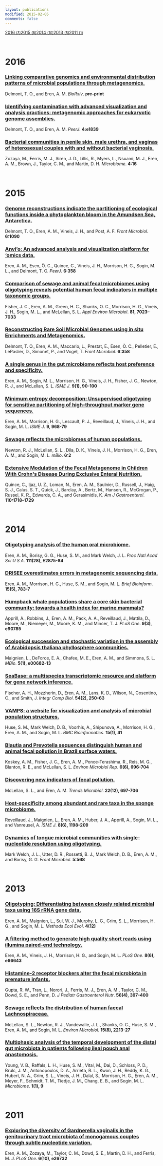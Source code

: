 ```yaml
---
layout: publications
modified: 2015-02-05
comments: false
---
```



<div class="category-box">
<a href="#2016"><span class="category-item">2016 <small>(3)</small></span></a><a href="#2015"><span class="category-item">2015 <small>(8)</small></span></a><a href="#2014"><span class="category-item">2014 <small>(10)</small></span></a><a href="#2013"><span class="category-item">2013 <small>(5)</small></span></a><a href="#2011"><span class="category-item">2011 <small>(1)</small></span></a>
</div>

<a name="2016">&nbsp;</a>
<h1>2016</h1>

<div class="pub">
    <h3><a href="http://scholar.google.com/scholar?hl=en&q=http://scholar.google.com/scholar?hl=en&q=Linking+comparative+genomics+and+environmental+distribution+patterns+of+microbial+populations+through+metagenomics." target="_new">Linking comparative genomics and environmental distribution patterns of microbial populations through metagenomics.</a></h3>
    <span class="pub-authors"><span class="pub-member-author">Delmont, T. O.</span>, and <span class="pub-member-author">Eren, A. M</span>.</span>
    <span class="pub-journal"><i>BioRxiv</i>. <b>pre-print</b></span>
</div>

<div class="pub">
    <h3><a href="http://scholar.google.com/scholar?hl=en&q=http://scholar.google.com/scholar?hl=en&q=Identifying+contamination+with+advanced+visualization+and+analysis+practices:+metagenomic+approaches+for+eukaryotic+genome+assemblies." target="_new">Identifying contamination with advanced visualization and analysis practices: metagenomic approaches for eukaryotic genome assemblies.</a></h3>
    <span class="pub-authors"><span class="pub-member-author">Delmont, T. O.</span>, and <span class="pub-member-author">Eren, A. M</span>.</span>
    <span class="pub-journal"><i>PeerJ</i>. <b>4:e1839</b></span>
</div>

<div class="pub">
    <h3><a href="http://scholar.google.com/scholar?hl=en&q=http://scholar.google.com/scholar?hl=en&q=Bacterial+communities+in+penile+skin,+male+urethra,+and+vaginas+of+heterosexual+couples+with+and+without+bacterial+vaginosis." target="_new">Bacterial communities in penile skin, male urethra, and vaginas of heterosexual couples with and without bacterial vaginosis.</a></h3>
    <span class="pub-authors">Zozaya, M., Ferris, M. J., Siren, J. D., Lillis, R., Myers, L., Nsuami, M. J., <span class="pub-member-author">Eren, A. M</span>., Brown, J., Taylor, C. M., and Martin, D. H.</span>
    <span class="pub-journal"><i>Microbiome</i>. <b>4:16</b></span>
</div>


<a name="2015">&nbsp;</a>
<h1>2015</h1>

<div class="pub">
    <h3><a href="http://scholar.google.com/scholar?hl=en&q=http://scholar.google.com/scholar?hl=en&q=Genome+reconstructions+indicate+the+partitioning+of+ecological+functions+inside+a+phytoplankton+bloom+in+the+Amundsen+Sea,+Antarctica." target="_new">Genome reconstructions indicate the partitioning of ecological functions inside a phytoplankton bloom in the Amundsen Sea, Antarctica.</a></h3>
    <span class="pub-authors"><span class="pub-member-author">Delmont, T. O.</span>, <span class="pub-member-author">Eren, A. M</span>., Vineis, J. H., and Post, A. F.</span>
    <span class="pub-journal"><i>Front Microbiol</i>. <b>6:1090</b></span>
</div>

<div class="pub">
    <h3><a href="http://scholar.google.com/scholar?hl=en&q=http://scholar.google.com/scholar?hl=en&q=Anvi’o:+An+advanced+analysis+and+visualization+platform+for+‘omics+data." target="_new">Anvi’o: An advanced analysis and visualization platform for ‘omics data.</a></h3>
    <span class="pub-authors"><span class="pub-member-author">Eren, A. M</span>., <span class="pub-member-author">Esen, Ö. C.</span>, Quince, C., Vineis, J. H., Morrison, H. G., Sogin, M. L., and <span class="pub-member-author">Delmont, T. O.</span></span>
    <span class="pub-journal"><i>PeerJ</i>. <b>6:358</b></span>
</div>

<div class="pub">
    <h3><a href="http://scholar.google.com/scholar?hl=en&q=http://scholar.google.com/scholar?hl=en&q=Comparison+of+sewage+and+animal+fecal+microbiomes+using+oligotyping+reveals+potential+human+fecal+indicators+in+multiple+taxonomic+groups." target="_new">Comparison of sewage and animal fecal microbiomes using oligotyping reveals potential human fecal indicators in multiple taxonomic groups.</a></h3>
    <span class="pub-authors">Fisher, J. C., <span class="pub-member-author">Eren, A. M</span>., Green, H. C., Shanks, O. C., Morrison, H. G., Vineis, J. H., Sogin, M. L., and McLellan, S. L.</span>
    <span class="pub-journal"><i>Appl Environ Microbiol</i>. <b>81, 7023–7033</b></span>
</div>

<div class="pub">
    <h3><a href="http://scholar.google.com/scholar?hl=en&q=http://scholar.google.com/scholar?hl=en&q=Reconstructing+Rare+Soil+Microbial+Genomes+using+in+situ+Enrichments+and+Metagenomics." target="_new">Reconstructing Rare Soil Microbial Genomes using in situ Enrichments and Metagenomics.</a></h3>
    <span class="pub-authors"><span class="pub-member-author">Delmont, T. O.</span>, <span class="pub-member-author">Eren, A. M</span>., Maccario, L., Prestat, E., <span class="pub-member-author">Esen, Ö. C.</span>, Pelletier, E., LePaslier, D., Simonet, P., and Vogel, T.</span>
    <span class="pub-journal"><i>Front Microbiol</i>. <b>6:358</b></span>
</div>

<div class="pub">
    <h3><a href="http://scholar.google.com/scholar?hl=en&q=http://scholar.google.com/scholar?hl=en&q=A+single+genus+in+the+gut+microbiome+reflects+host+preference+and+specificity." target="_new">A single genus in the gut microbiome reflects host preference and specificity.</a></h3>
    <span class="pub-authors"><span class="pub-member-author">Eren, A. M</span>., Sogin, M. L., Morrison, H. G., Vineis, J. H., Fisher, J. C., Newton, R. J., and McLellan, S. L.</span>
    <span class="pub-journal"><i>ISME J</i>. <b>9(1), 90-100</b></span>
</div>

<div class="pub">
    <h3><a href="http://scholar.google.com/scholar?hl=en&q=http://scholar.google.com/scholar?hl=en&q=Minimum+entropy+decomposition:+Unsupervised+oligotyping+for+sensitive+partitioning+of+high-throughput+marker+gene+sequences." target="_new">Minimum entropy decomposition: Unsupervised oligotyping for sensitive partitioning of high-throughput marker gene sequences.</a></h3>
    <span class="pub-authors"><span class="pub-member-author">Eren, A. M</span>., Morrison, H. G., Lescault, P. J., Reveillaud, J., Vineis, J. H., and Sogin, M. L.</span>
    <span class="pub-journal"><i>ISME J</i>. <b>9, 968-79</b></span>
</div>

<div class="pub">
    <h3><a href="http://scholar.google.com/scholar?hl=en&q=http://scholar.google.com/scholar?hl=en&q=Sewage+reflects+the+microbiomes+of+human+populations." target="_new">Sewage reflects the microbiomes of human populations.</a></h3>
    <span class="pub-authors">Newton, R. J., McLellan, S. L., Dila, D. K., Vineis, J. H., Morrison, H. G., <span class="pub-member-author">Eren, A. M</span>., and Sogin, M. L.</span>
    <span class="pub-journal"><i>mBio</i>. <b>6:2</b></span>
</div>

<div class="pub">
    <h3><a href="http://scholar.google.com/scholar?hl=en&q=http://scholar.google.com/scholar?hl=en&q=Extensive+Modulation+of+the+Fecal+Metagenome+in+Children+With+Crohn's+Disease+During+Exclusive+Enteral+Nutrition." target="_new">Extensive Modulation of the Fecal Metagenome in Children With Crohn's Disease During Exclusive Enteral Nutrition.</a></h3>
    <span class="pub-authors">Quince, C., Ijaz, U. Z., Loman, N., <span class="pub-member-author">Eren, A. M</span>., Saulnier, D., Russell, J., Haig, S. J., Calus, S. T., Quick, J., Barclay, A., Bertz, M., Hansen, R., McGrogan, P., Russel, K. R., Edwards, C. A., and Gerasimidis, K.</span>
    <span class="pub-journal"><i>Am J Gastroenterol</i>. <b>110:1718–1729</b></span>
</div>


<a name="2014">&nbsp;</a>
<h1>2014</h1>

<div class="pub">
    <h3><a href="http://scholar.google.com/scholar?hl=en&q=http://scholar.google.com/scholar?hl=en&q=Oligotyping+analysis+of+the+human+oral+microbiome." target="_new">Oligotyping analysis of the human oral microbiome.</a></h3>
    <span class="pub-authors"><span class="pub-member-author">Eren, A. M</span>., Borisy, G. G., Huse, S. M., and Mark Welch, J. L.</span>
    <span class="pub-journal"><i>Proc Natl Acad Sci U S A</i>. <b>111(28), E2875-84</b></span>
</div>

<div class="pub">
    <h3><a href="http://scholar.google.com/scholar?hl=en&q=http://scholar.google.com/scholar?hl=en&q=DRISEE+overestimates+errors+in+metagenomic+sequencing+data." target="_new">DRISEE overestimates errors in metagenomic sequencing data.</a></h3>
    <span class="pub-authors"><span class="pub-member-author">Eren, A. M</span>., Morrison, H. G., Huse, S. M., and Sogin, M. L.</span>
    <span class="pub-journal"><i>Brief Bioinform</i>. <b>15(5), 783-7</b></span>
</div>

<div class="pub">
    <h3><a href="http://scholar.google.com/scholar?hl=en&q=http://scholar.google.com/scholar?hl=en&q=Humpback+whale+populations+share+a+core+skin+bacterial+community:+towards+a+health+index+for+marine+mammals?" target="_new">Humpback whale populations share a core skin bacterial community: towards a health index for marine mammals?</a></h3>
    <span class="pub-authors">Apprill, A., Robbins, J., <span class="pub-member-author">Eren, A. M</span>., Pack, A. A., Reveillaud, J., Mattila, D., Moore, M., Niemeyer, M., Moore, K. M., and Mincer, T. J.</span>
    <span class="pub-journal"><i>PLoS One</i>. <b>9(3), e90785</b></span>
</div>

<div class="pub">
    <h3><a href="http://scholar.google.com/scholar?hl=en&q=http://scholar.google.com/scholar?hl=en&q=Ecological+succession+and+stochastic+variation+in+the+assembly+of+Arabidopsis+thaliana+phyllosphere+communities." target="_new">Ecological succession and stochastic variation in the assembly of Arabidopsis thaliana phyllosphere communities.</a></h3>
    <span class="pub-authors">Maignien, L., DeForce, E. A., Chafee, M. E., <span class="pub-member-author">Eren, A. M</span>., and Simmons, S. L.</span>
    <span class="pub-journal"><i>MBio</i>. <b>5(1), e00682-13</b></span>
</div>

<div class="pub">
    <h3><a href="http://scholar.google.com/scholar?hl=en&q=http://scholar.google.com/scholar?hl=en&q=SeaBase:+a+multispecies+transcriptomic+resource+and+platform+for+gene+network+inference." target="_new">SeaBase: a multispecies transcriptomic resource and platform for gene network inference.</a></h3>
    <span class="pub-authors">Fischer, A. H., Mozzherin, D., <span class="pub-member-author">Eren, A. M</span>., Lans, K. D., Wilson, N., Cosentino, C., and Smith, J.</span>
    <span class="pub-journal"><i>Integr Comp Biol</i>. <b>54(2), 250-63</b></span>
</div>

<div class="pub">
    <h3><a href="http://scholar.google.com/scholar?hl=en&q=http://scholar.google.com/scholar?hl=en&q=VAMPS:+a+website+for+visualization+and+analysis+of+microbial+population+structures." target="_new">VAMPS: a website for visualization and analysis of microbial population structures.</a></h3>
    <span class="pub-authors">Huse, S. M., Mark Welch, D. B., Voorhis, A., Shipunova, A., Morrison, H. G., <span class="pub-member-author">Eren, A. M</span>., and Sogin, M. L.</span>
    <span class="pub-journal"><i>BMC Bioinformatics</i>. <b>15(1), 41</b></span>
</div>

<div class="pub">
    <h3><a href="http://scholar.google.com/scholar?hl=en&q=http://scholar.google.com/scholar?hl=en&q=Blautia+and+Prevotella+sequences+distinguish+human+and+animal+fecal+pollution+in+Brazil+surface+waters." target="_new">Blautia and Prevotella sequences distinguish human and animal fecal pollution in Brazil surface waters.</a></h3>
    <span class="pub-authors">Koskey, A. M., Fisher, J. C., <span class="pub-member-author">Eren, A. M</span>., Ponce-Terashima, R., Reis, M. G., Blanton, R. E., and McLellan, S. L.</span>
    <span class="pub-journal"><i>Environ Microbiol Rep</i>. <b>6(6), 696-704</b></span>
</div>

<div class="pub">
    <h3><a href="http://scholar.google.com/scholar?hl=en&q=http://scholar.google.com/scholar?hl=en&q=Discovering+new+indicators+of+fecal+pollution." target="_new">Discovering new indicators of fecal pollution.</a></h3>
    <span class="pub-authors">McLellan, S. L., and <span class="pub-member-author">Eren, A. M</span>.</span>
    <span class="pub-journal"><i>Trends Microbiol</i>. <b>22(12), 697-706</b></span>
</div>

<div class="pub">
    <h3><a href="http://scholar.google.com/scholar?hl=en&q=http://scholar.google.com/scholar?hl=en&q=Host-specificity+among+abundant+and+rare+taxa+in+the+sponge+microbiome." target="_new">Host-specificity among abundant and rare taxa in the sponge microbiome.</a></h3>
    <span class="pub-authors">Reveillaud, J., Maignien, L., <span class="pub-member-author">Eren, A. M</span>., Huber, J. A., Apprill, A., Sogin, M. L., and Vanreusel, A.</span>
    <span class="pub-journal"><i>ISME J</i>. <b>8(6), 1198-209</b></span>
</div>

<div class="pub">
    <h3><a href="http://scholar.google.com/scholar?hl=en&q=http://scholar.google.com/scholar?hl=en&q=Dynamics+of+tongue+microbial+communities+with+single-nucleotide+resolution+using+oligotyping." target="_new">Dynamics of tongue microbial communities with single-nucleotide resolution using oligotyping.</a></h3>
    <span class="pub-authors">Mark Welch, J. L., Utter, D. R., Rossetti, B. J., Mark Welch, D. B., <span class="pub-member-author">Eren, A. M</span>., and Borisy, G. G.</span>
    <span class="pub-journal"><i>Front Microbiol</i>. <b>5:568</b></span>
</div>


<a name="2013">&nbsp;</a>
<h1>2013</h1>

<div class="pub">
    <h3><a href="http://scholar.google.com/scholar?hl=en&q=http://scholar.google.com/scholar?hl=en&q=Oligotyping:+Differentiating+between+closely+related+microbial+taxa+using+16S+rRNA+gene+data." target="_new">Oligotyping: Differentiating between closely related microbial taxa using 16S rRNA gene data.</a></h3>
    <span class="pub-authors"><span class="pub-member-author">Eren, A. M</span>., Maignien, L., Sul, W. J., Murphy, L. G., Grim, S. L., Morrison, H. G., and Sogin, M. L.</span>
    <span class="pub-journal"><i>Methods Ecol Evol</i>. <b>4(12)</b></span>
</div>

<div class="pub">
    <h3><a href="http://scholar.google.com/scholar?hl=en&q=http://scholar.google.com/scholar?hl=en&q=A+filtering+method+to+generate+high+quality+short+reads+using+illumina+paired-end+technology." target="_new">A filtering method to generate high quality short reads using illumina paired-end technology.</a></h3>
    <span class="pub-authors"><span class="pub-member-author">Eren, A. M</span>., Vineis, J. H., Morrison, H. G., and Sogin, M. L.</span>
    <span class="pub-journal"><i>PLoS One</i>. <b>8(6), e66643</b></span>
</div>

<div class="pub">
    <h3><a href="http://scholar.google.com/scholar?hl=en&q=http://scholar.google.com/scholar?hl=en&q=Histamine-2+receptor+blockers+alter+the+fecal+microbiota+in+premature+infants." target="_new">Histamine-2 receptor blockers alter the fecal microbiota in premature infants.</a></h3>
    <span class="pub-authors">Gupta, R. W., Tran, L., Norori, J., Ferris, M. J., <span class="pub-member-author">Eren, A. M</span>., Taylor, C. M., Dowd, S. E., and Penn, D.</span>
    <span class="pub-journal"><i>J Pediatr Gastroenterol Nutr</i>. <b>56(4), 397-400</b></span>
</div>

<div class="pub">
    <h3><a href="http://scholar.google.com/scholar?hl=en&q=http://scholar.google.com/scholar?hl=en&q=Sewage+reflects+the+distribution+of+human+faecal+Lachnospiraceae." target="_new">Sewage reflects the distribution of human faecal Lachnospiraceae.</a></h3>
    <span class="pub-authors">McLellan, S. L., Newton, R. J., Vandewalle, J. L., Shanks, O. C., Huse, S. M., <span class="pub-member-author">Eren, A. M</span>., and Sogin, M. L.</span>
    <span class="pub-journal"><i>Environ Microbiol</i>. <b>15(8), 2213-27</b></span>
</div>

<div class="pub">
    <h3><a href="http://scholar.google.com/scholar?hl=en&q=http://scholar.google.com/scholar?hl=en&q=Multiphasic+analysis+of+the+temporal+development+of+the+distal+gut+microbiota+in+patients+following+ileal+pouch+anal+anastomosis." target="_new">Multiphasic analysis of the temporal development of the distal gut microbiota in patients following ileal pouch anal anastomosis.</a></h3>
    <span class="pub-authors">Young, V. B., Raffals, L. H., Huse, S. M., Vital, M., Dai, D., Schloss, P. D., Brulc, J. M., Antonopoulos, D. A., Arrieta, R. L., Kwon, J. H., Reddy, K. G., Hubert, N. A., Grim, S. L., Vineis, J. H., Dalal, S., Morrison, H. G., <span class="pub-member-author">Eren, A. M</span>., Meyer, F., Schmidt, T. M., Tiedje, J. M., Chang, E. B., and Sogin, M. L.</span>
    <span class="pub-journal"><i>Microbiome</i>. <b>1(1), 9</b></span>
</div>


<a name="2011">&nbsp;</a>
<h1>2011</h1>

<div class="pub">
    <h3><a href="http://scholar.google.com/scholar?hl=en&q=http://scholar.google.com/scholar?hl=en&q=Exploring+the+diversity+of+Gardnerella+vaginalis+in+the+genitourinary+tract+microbiota+of+monogamous+couples+through+subtle+nucleotide+variation." target="_new">Exploring the diversity of Gardnerella vaginalis in the genitourinary tract microbiota of monogamous couples through subtle nucleotide variation.</a></h3>
    <span class="pub-authors"><span class="pub-member-author">Eren, A. M</span>., Zozaya, M., Taylor, C. M., Dowd, S. E., Martin, D. H., and Ferris, M. J.</span>
    <span class="pub-journal"><i>PLoS One</i>. <b>6(10), e26732</b></span>
</div>



